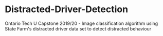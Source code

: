 # Distracted-Driver-Detection
Ontario Tech U Capstone 2019/20 - Image classification algorithm using State Farm's distracted driver data set to detect distracted behaviour
